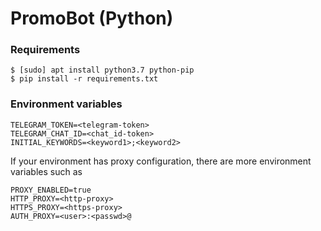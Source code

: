 # PromoBot (Python)

### Requirements

```shell
$ [sudo] apt install python3.7 python-pip
$ pip install -r requirements.txt
```

### Environment variables

```
TELEGRAM_TOKEN=<telegram-token>
TELEGRAM_CHAT_ID=<chat_id-token>
INITIAL_KEYWORDS=<keyword1>;<keyword2>
```

If your environment has proxy configuration, there are more environment variables such as
```
PROXY_ENABLED=true
HTTP_PROXY=<http-proxy>
HTTPS_PROXY=<https-proxy>
AUTH_PROXY=<user>:<passwd>@
```
